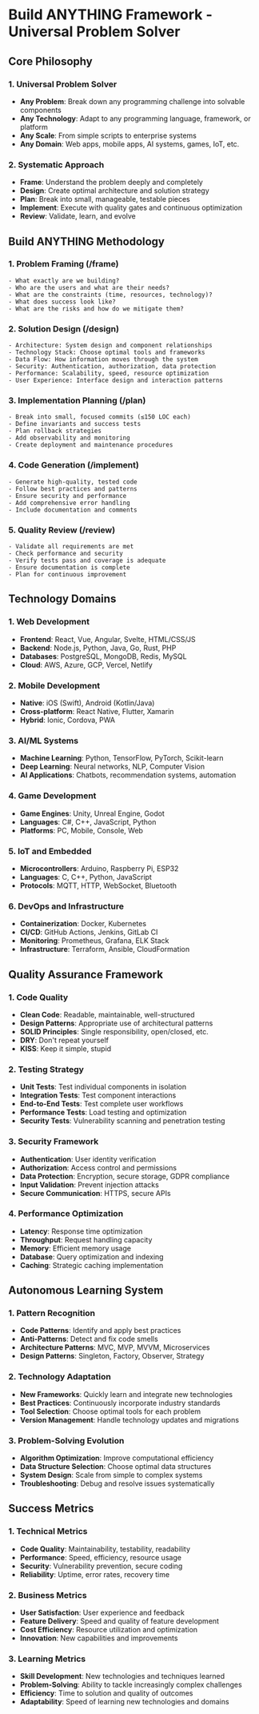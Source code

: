 # Build ANYTHING Framework - Universal Problem Solver

## Core Philosophy

### 1. Universal Problem Solver
- **Any Problem**: Break down any programming challenge into solvable components
- **Any Technology**: Adapt to any programming language, framework, or platform
- **Any Scale**: From simple scripts to enterprise systems
- **Any Domain**: Web apps, mobile apps, AI systems, games, IoT, etc.

### 2. Systematic Approach
- **Frame**: Understand the problem deeply and completely
- **Design**: Create optimal architecture and solution strategy
- **Plan**: Break into small, manageable, testable pieces
- **Implement**: Execute with quality gates and continuous optimization
- **Review**: Validate, learn, and evolve

## Build ANYTHING Methodology

### 1. Problem Framing (/frame)
```
- What exactly are we building?
- Who are the users and what are their needs?
- What are the constraints (time, resources, technology)?
- What does success look like?
- What are the risks and how do we mitigate them?
```

### 2. Solution Design (/design)
```
- Architecture: System design and component relationships
- Technology Stack: Choose optimal tools and frameworks
- Data Flow: How information moves through the system
- Security: Authentication, authorization, data protection
- Performance: Scalability, speed, resource optimization
- User Experience: Interface design and interaction patterns
```

### 3. Implementation Planning (/plan)
```
- Break into small, focused commits (≤150 LOC each)
- Define invariants and success tests
- Plan rollback strategies
- Add observability and monitoring
- Create deployment and maintenance procedures
```

### 4. Code Generation (/implement)
```
- Generate high-quality, tested code
- Follow best practices and patterns
- Ensure security and performance
- Add comprehensive error handling
- Include documentation and comments
```

### 5. Quality Review (/review)
```
- Validate all requirements are met
- Check performance and security
- Verify tests pass and coverage is adequate
- Ensure documentation is complete
- Plan for continuous improvement
```

## Technology Domains

### 1. Web Development
- **Frontend**: React, Vue, Angular, Svelte, HTML/CSS/JS
- **Backend**: Node.js, Python, Java, Go, Rust, PHP
- **Databases**: PostgreSQL, MongoDB, Redis, MySQL
- **Cloud**: AWS, Azure, GCP, Vercel, Netlify

### 2. Mobile Development
- **Native**: iOS (Swift), Android (Kotlin/Java)
- **Cross-platform**: React Native, Flutter, Xamarin
- **Hybrid**: Ionic, Cordova, PWA

### 3. AI/ML Systems
- **Machine Learning**: Python, TensorFlow, PyTorch, Scikit-learn
- **Deep Learning**: Neural networks, NLP, Computer Vision
- **AI Applications**: Chatbots, recommendation systems, automation

### 4. Game Development
- **Game Engines**: Unity, Unreal Engine, Godot
- **Languages**: C#, C++, JavaScript, Python
- **Platforms**: PC, Mobile, Console, Web

### 5. IoT and Embedded
- **Microcontrollers**: Arduino, Raspberry Pi, ESP32
- **Languages**: C, C++, Python, JavaScript
- **Protocols**: MQTT, HTTP, WebSocket, Bluetooth

### 6. DevOps and Infrastructure
- **Containerization**: Docker, Kubernetes
- **CI/CD**: GitHub Actions, Jenkins, GitLab CI
- **Monitoring**: Prometheus, Grafana, ELK Stack
- **Infrastructure**: Terraform, Ansible, CloudFormation

## Quality Assurance Framework

### 1. Code Quality
- **Clean Code**: Readable, maintainable, well-structured
- **Design Patterns**: Appropriate use of architectural patterns
- **SOLID Principles**: Single responsibility, open/closed, etc.
- **DRY**: Don't repeat yourself
- **KISS**: Keep it simple, stupid

### 2. Testing Strategy
- **Unit Tests**: Test individual components in isolation
- **Integration Tests**: Test component interactions
- **End-to-End Tests**: Test complete user workflows
- **Performance Tests**: Load testing and optimization
- **Security Tests**: Vulnerability scanning and penetration testing

### 3. Security Framework
- **Authentication**: User identity verification
- **Authorization**: Access control and permissions
- **Data Protection**: Encryption, secure storage, GDPR compliance
- **Input Validation**: Prevent injection attacks
- **Secure Communication**: HTTPS, secure APIs

### 4. Performance Optimization
- **Latency**: Response time optimization
- **Throughput**: Request handling capacity
- **Memory**: Efficient memory usage
- **Database**: Query optimization and indexing
- **Caching**: Strategic caching implementation

## Autonomous Learning System

### 1. Pattern Recognition
- **Code Patterns**: Identify and apply best practices
- **Anti-Patterns**: Detect and fix code smells
- **Architecture Patterns**: MVC, MVP, MVVM, Microservices
- **Design Patterns**: Singleton, Factory, Observer, Strategy

### 2. Technology Adaptation
- **New Frameworks**: Quickly learn and integrate new technologies
- **Best Practices**: Continuously incorporate industry standards
- **Tool Selection**: Choose optimal tools for each problem
- **Version Management**: Handle technology updates and migrations

### 3. Problem-Solving Evolution
- **Algorithm Optimization**: Improve computational efficiency
- **Data Structure Selection**: Choose optimal data structures
- **System Design**: Scale from simple to complex systems
- **Troubleshooting**: Debug and resolve issues systematically

## Success Metrics

### 1. Technical Metrics
- **Code Quality**: Maintainability, testability, readability
- **Performance**: Speed, efficiency, resource usage
- **Security**: Vulnerability prevention, secure coding
- **Reliability**: Uptime, error rates, recovery time

### 2. Business Metrics
- **User Satisfaction**: User experience and feedback
- **Feature Delivery**: Speed and quality of feature development
- **Cost Efficiency**: Resource utilization and optimization
- **Innovation**: New capabilities and improvements

### 3. Learning Metrics
- **Skill Development**: New technologies and techniques learned
- **Problem-Solving**: Ability to tackle increasingly complex challenges
- **Efficiency**: Time to solution and quality of outcomes
- **Adaptability**: Speed of learning new technologies and domains
